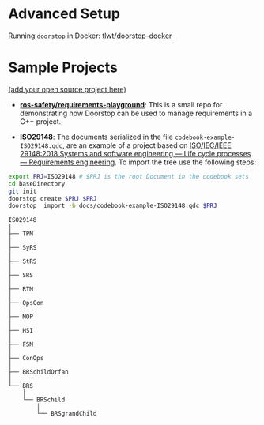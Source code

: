 # Advanced Setup

Running `doorstop` in Docker: [tlwt/doorstop-docker](https://github.com/tlwt/doorstop-docker)

# Sample Projects

[(add your open source project here)](https://github.com/doorstop-dev/doorstop/edit/develop/docs/examples.md)

- **[ros-safety/requirements-playground](https://github.com/ros-safety/requirements-playground)**: This is a small repo for demonstrating how Doorstop can be used to manage requirements in a C++ project.


- **ISO29148**: The documents serialized in the file `codebook-example-ISO29148.qdc`, are an example of a project based on [ISO/IEC/IEEE 29148:2018 Systems and software engineering — Life cycle processes — Requirements engineering](https://www.iso.org/standard/72089.html). To import the tree use the following steps:

```bash
export PRJ=ISO29148 # $PRJ is the root Document in the codebook sets
cd baseDirectory
git init
doorstop create $PRJ $PRJ 
doorstop  import -b docs/codebook-example-ISO29148.qdc $PRJ
```

```
ISO29148
│   
├── TPM
│   
├── SyRS
│   
├── StRS
│   
├── SRS
│   
├── RTM
│   
├── OpsCon
│   
├── MOP
│   
├── HSI
│   
├── FSM
│   
├── ConOps
│   
├── BRSchildOrfan
│   
└── BRS
    │   
    └── BRSchild
        │   
        └── BRSgrandChild
```